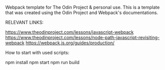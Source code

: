 Webpack template for The Odin Project & personal use.
This is a template that was created using the Odin Project and Webpack's documentations.

RELEVANT LINKS: 

https://www.theodinproject.com/lessons/javascript-webpack
https://www.theodinproject.com/lessons/node-path-javascript-revisiting-webpack
https://webpack.js.org/guides/production/

How to start with used scripts: 

npm install
npm start
npm run build
